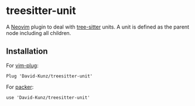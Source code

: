 # treesitter-unit

A [Neovim](https://neovim.io/) plugin to deal with [tree-sitter](https://github.com/tree-sitter/tree-sitter) units.
A unit is defined as the parent node including all children.

## Installation

For [vim-plug](https://github.com/junegunn/vim-plug):
```
Plug 'David-Kunz/treesitter-unit'
```

For [packer](https://github.com/wbthomason/packer.nvim):
```
use 'David-Kunz/treesitter-unit'
```

